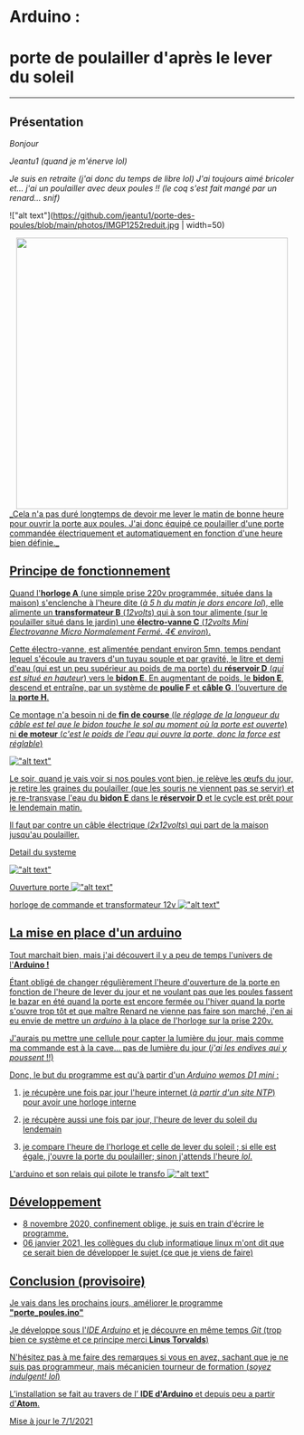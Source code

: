 # Arduino : 
# porte de poulailler d'après le lever du soleil
****
## Présentation

_Bonjour_  

_Jeantu1 (quand je m'énerve lol)_  

_Je suis en retraite (j'ai donc du temps de libre lol) J'ai toujours aimé bricoler et... j'ai un poulailler avec deux poules !! (le coq s'est fait mangé par un renard… snif)_

!["alt text"](https://github.com/jeantu1/porte-des-poules/blob/main/photos/IMGP1252reduit.jpg | width=50)

<center>
<a href="Image poulailler"><img src="https://github.com/jeantu1/porte-des-poules/blob/main/photos/IMGP1252reduit.jpg" width="480">
 </center>
_Cela n'a pas duré longtemps de devoir me lever le matin de bonne heure pour ouvrir la porte aux poules. J'ai donc équipé ce poulailler d'une porte commandée électriquement et automatiquement en fonction d'une heure bien définie._

## Principe de fonctionnement
Quand l'__horloge A__  (une simple prise 220v programmée, située dans la maison) s'enclenche à l'heure dite (_à 5 h du matin je dors encore lol_), elle alimente un __transformateur B__ (_12volts_) qui à son tour alimente (sur le poulailler situé dans le jardin) une __électro-vanne C__ (_12volts Mini Électrovanne Micro Normalement Fermé. 4€ environ_).

Cette électro-vanne, est alimentée pendant environ 5mn, temps pendant lequel s'écoule au travers d'un tuyau souple et par gravité, le litre et demi d'eau (qui est un peu supérieur au poids de ma porte) du __réservoir D__ (_qui est situé en hauteur_) vers le __bidon E__. En augmentant de poids, le __bidon E__, descend et entraîne, par un système de __poulie F__ et __câble G__, l’ouverture de la __porte H__.

Ce montage n'a besoin ni de __fin de course__ (_le réglage de la longueur du câble est tel que le bidon touche le sol au moment où la porte est ouverte_) ni __de moteur__ (_c'est le poids de l'eau qui ouvre la porte, donc la force est réglable_)

!["alt text"](https://github.com/jeantu1/porte-des-poules/blob/main/photos/schema_porte.jpg)

Le soir, quand je vais voir si nos poules vont bien, je relève les œufs du jour, je retire les graines du poulailler (que les souris ne viennent pas se servir) et je re-transvase l'eau du __bidon E__ dans le __réservoir D__ et le cycle est prêt pour le lendemain matin.

Il faut par contre un câble électrique (_2x12volts_) qui part de la maison jusqu'au poulailler.

Detail du systeme

!["alt text"](https://github.com/jeantu1/porte-des-poules/blob/main/photos/mecanisme_ensemble.jpg)


Ouverture porte !["alt text"](https://github.com/jeantu1/porte-des-poules/blob/main/photos/porte.jpg)

horloge de commande et transformateur 12v !["alt text"](https://github.com/jeantu1/porte-des-poules/blob/main/photos/commande1.jpg)


## La mise en place d'un arduino
Tout marchait bien, mais j'ai découvert il y a peu de temps l'univers de l'__Arduino !__

Étant obligé de changer régulièrement l'heure d'ouverture de la porte en fonction de l'heure de lever du jour et ne voulant pas que les poules fassent le bazar en été quand la porte est encore fermée ou l'hiver quand la porte s'ouvre trop tôt et que maître Renard ne vienne pas faire son marché, j'en ai eu envie de mettre un _arduino_ à la place de l'horloge sur la prise 220v. 

J'aurais pu mettre une cellule pour capter la lumière du jour, mais comme ma commande est à la cave… pas de lumière du jour (_j'ai les endives qui y poussent_ !!)

Donc, le but du programme est qu'à partir d'un _Arduino wemos D1 mini_ :

1. je récupère une fois par jour l'heure internet (_à partir d'un site NTP_) pour avoir une horloge interne

2. je récupère aussi une fois par jour, l'heure de lever du soleil du lendemain

3. je compare l'heure de l'horloge et celle de lever du soleil ; si elle est égale, j'ouvre la porte du poulailler; sinon j'attends l'heure _lol_.

L'arduino et son relais qui pilote le transfo !["alt text"](https://github.com/jeantu1/porte-des-poules/blob/main/photos/arduino_porte.jpg)

## Développement
* 8 novembre 2020, confinement oblige, je suis en train d'écrire le programme.
* 06 janvier 2021, les collègues du club informatique linux m'ont dit que ce serait bien de développer le sujet (ce que je viens de faire)

## Conclusion (provisoire)
Je vais dans les prochains jours, améliorer le programme __"porte_poules.ino"__

Je développe sous l'_IDE Arduino_ et je découvre en même temps _Git_ (trop bien ce système et ce principe merci __Linus Torvalds__)

N'hésitez pas à me faire des remarques si vous en avez, sachant que je ne suis pas programmeur, mais mécanicien tourneur de formation (_soyez indulgent! lol_)

 L’installation se fait au travers de l’ __IDE d'Arduino__ et depuis peu a partir d'__Atom__.
 
 Mise à jour le 7/1/2021

